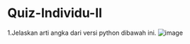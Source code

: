 # Quiz-Individu-II
1.Jelaskan arti angka dari versi python dibawah ini. 
  ![image](https://user-images.githubusercontent.com/92988781/138536446-f99ed3e5-b014-4b21-ad96-d915bbbb5c8e.png)
  
